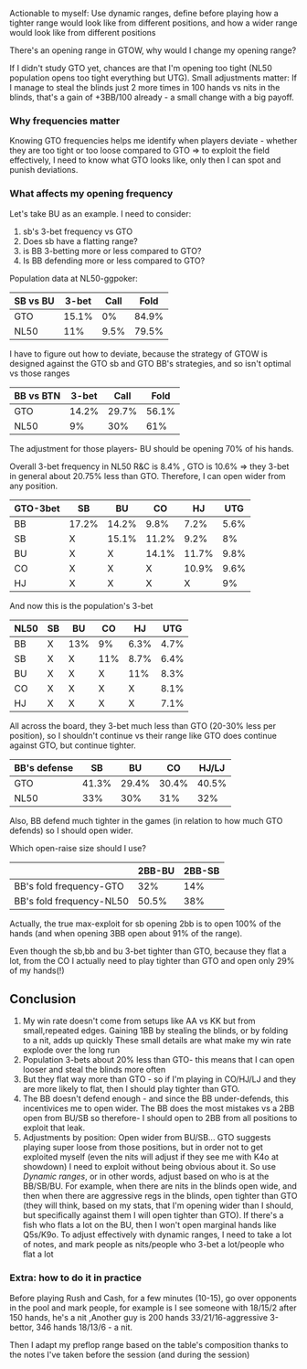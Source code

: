 Actionable to myself: Use dynamic ranges, define before playing how a tighter range would look like from different positions, and how a wider range would look like from different positions

There's an opening range in GTOW, why would I change my opening range?

If I didn't study GTO yet, chances are that I'm opening too tight (NL50 population opens too tight everything but UTG). Small adjustments matter: If I manage to steal the blinds just 2 more times in 100 hands vs nits in the blinds, that's a gain of +3BB/100 already - a small change with a big payoff.

### Why frequencies matter
Knowing GTO frequencies helps me identify when players deviate - whether they are too tight or too loose compared to GTO => to exploit the field effectively, I need to know what GTO looks like, only then I can spot and punish deviations.

### What affects my opening frequency
Let's take BU as an example. I need to consider:
1. sb's 3-bet frequency vs GTO
2. Does sb have a flatting range?
3. is BB 3-betting more or less compared to GTO?
4. Is BB defending more or less compared to GTO?

Population data at NL50-ggpoker:

| SB vs BU | 3-bet | Call | Fold  |
| -------- | ----- | ---- | ----- |
| GTO      | 15.1% | 0%   | 84.9% |
| NL50     | 11%   | 9.5% | 79.5% |

I have to figure out how to deviate, because the strategy of GTOW is designed against the GTO sb and GTO BB's strategies, and so isn't optimal vs those ranges

| BB vs BTN | 3-bet | Call  | Fold  |
| --------- | ----- | ----- | ----- |
| GTO       | 14.2% | 29.7% | 56.1% |
| NL50      | 9%    | 30%   | 61%   |
The adjustment for those players- BU should be opening 70% of his hands.

Overall 3-bet frequency in NL50 R&C is 8.4% , GTO is 10.6% => they 3-bet in general about 20.75% less than GTO. Therefore, I can open wider from any position.

| GTO-3bet | SB    | BU    | CO    | HJ    | UTG  |
| -------- | ----- | ----- | ----- | ----- | ---- |
| BB       | 17.2% | 14.2% | 9.8%  | 7.2%  | 5.6% |
| SB       | X     | 15.1% | 11.2% | 9.2%  | 8%   |
| BU       | X     | X     | 14.1% | 11.7% | 9.8% |
| CO       | X     | X     | X     | 10.9% | 9.6% |
| HJ       | X     | X     | X     | X     | 9%   |
And now this is the population's 3-bet 

| NL50 | SB  | BU  | CO  | HJ   | UTG  |
| ---- | --- | --- | --- | ---- | ---- |
| BB   | X   | 13% | 9%  | 6.3% | 4.7% |
| SB   | X   | X   | 11% | 8.7% | 6.4% |
| BU   | X   | X   | X   | 11%  | 8.3% |
| CO   | X   | X   | X   | X    | 8.1% |
| HJ   | X   | X   | X   | X    | 7.1% |
All across the board, they 3-bet much less than GTO (20-30% less per position), so I shouldn't continue vs their range like GTO does continue against GTO, but continue tighter.

| BB's defense | SB    | BU    | CO    | HJ/LJ |
| ------------ | ----- | ----- | ----- | ----- |
| GTO          | 41.3% | 29.4% | 30.4% | 40.5% |
| NL50         | 33%   | 30%   | 31%   | 32%   |

Also, BB defend much tighter in the games (in relation to how much GTO defends) so I should open wider. 


Which open-raise size should I use?

|                          | 2BB-BU | 2BB-SB |
| ------------------------ | ------ | ------ |
| BB's fold frequency-GTO  | 32%    | 14%    |
| BB's fold frequency-NL50 | 50.5%  | 38%    |


Actually, the true max-exploit for sb opening 2bb is to open 100% of the hands (and when opening 3BB open about 91% of the range).

Even though the sb,bb and bu 3-bet tighter than GTO, because they flat a lot, from the CO I actually need to play tighter than GTO and open only 29% of my hands(!)

## Conclusion

1. My win rate doesn't come from setups like AA vs KK but from small,repeated edges.
Gaining 1BB by stealing the blinds, or by folding to a nit,  adds up quickly
These small details are what make my win rate explode over the long run
2. Population 3-bets about 20% less than GTO- this means that I can open looser and steal the blinds more often
3. But they flat way more than GTO - so if I'm playing in CO/HJ/LJ and they are more likely to flat, then I should play tighter than GTO.
4. The BB doesn't defend enough - and since the BB under-defends, this incentivices me to open wider. The BB does the most mistakes vs a 2BB open from BU/SB so therefore- I should open to 2BB from all positions to exploit that leak.
5. Adjustments by position: Open wider from BU/SB... GTO suggests playing super loose from those positions, but in order not to get exploited myself (even the nits will adjust if they see me with K4o at showdown) I need to exploit without being obvious about it. So use *Dynamic ranges*, or in other words, adjust based on who is at the BB/SB/BU. For example, when there are nits in the blinds open wide, and then when there are aggressive regs in the blinds, open tighter than GTO (they will think, based on my stats, that I'm opening wider than I should, but specifically against them I will open tighter than GTO). If there's a fish who flats a lot on the BU, then I won't open marginal hands like Q5s/K9o.
To adjust effectively with dynamic ranges, I need to take a lot of notes, and mark people as nits/people who 3-bet a lot/people who flat a lot


### Extra: how to do it in practice
Before playing Rush and Cash, for a few minutes (10-15), go over opponents in the pool and mark people, for example is I see someone with 18/15/2 after 150 hands, he's a nit ,Another guy is 200 hands 33/21/16-aggressive 3-bettor, 346 hands 18/13/6 - a nit. 

Then I adapt my preflop range based on the table's composition thanks to the notes I've taken before the session (and during the session)



